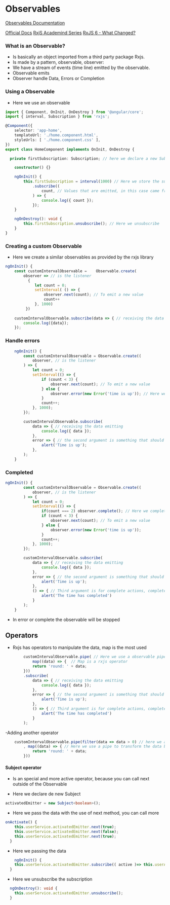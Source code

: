 # Observables

[Observables Documentation](https://angular.io/guide/observables-in-angular)

[Official Docs](https://rxjs-dev.firebaseapp.com/)
[RxjS Academind Series](https://academind.com/tutorials/understanding-rxjs/)
[RxJS 6 - What Changed?](https://academind.com/tutorials/rxjs-6-what-changed/)

### What is an Observable?

- Is basically an object imported from a third party package Rxjs.
- Is made by a pattern, observable, observer:
- We have a stream of events (time line) emitted by the observable.
- Observable emits
- Observer handle Data, Errors or Completion

### Using a Observable

- Here we use an observable

```ts
import { Component, OnInit, OnDestroy } from '@angular/core';
import { interval, Subscription } from 'rxjs';

@Component({
	selector: 'app-home',
	templateUrl: './home.component.html',
	styleUrls: [ './home.component.css' ],
})
export class HomeComponent implements OnInit, OnDestroy {

  private firstSubscription: Subscription; // here we declare a new Subscription instance

	constructor() {}

	ngOnInit() {
		this.firstSubscription = interval(1000) // Here we store the subscription
			.subscribe((
				count, // Values that are emitted, in this case came from the interval function
			) => {
				console.log({ count });
			});
	}

	ngOnDestroy(): void {
		this.firstSubscription.unsubscribe(); // Here we unsubscribe 
	}
}

```

### Creating a custom Observable

- Here we create a similar observables as provided by the rxjs library

```ts
ngOnInit() {
	const customIntervalObservable =	Observable.create(
		observer => // is the listener
		  {
			 let count = 0;
			 setInterval( () => {
				 observer.next(count); // To emit a new value
				 count++
			 }, 1000)
		 })
		
	customIntervalObservable.subscribe(data => { // receiving the data emitting
		console.log({data});
	});		 
```

### Handle errors

```ts
	ngOnInit() {
		const customIntervalObservable = Observable.create((
			observer, // is the listener
		) => {
			let count = 0;
			setInterval(() => {
				if (count < 3) {
					observer.next(count); // To emit a new value
				} else {
					observer.error(new Error('time is up')); // Here we provoked and error
				}
				count++;
			}, 1000);
		});

		customIntervalObservable.subscribe(
			data => { // receiving the data emitting
				console.log({ data });
			},
			error => { // the second argument is something that should append if there is and error
				alert('Time is up');
			},
		);
	}
```

### Completed 

```ts
ngOnInit() {
		const customIntervalObservable = Observable.create((
			observer, // is the listener
		) => {
			let count = 0;
			setInterval(() => {
				if(count === 2) observer.complete(); // Here we complete the observable, it execute before  reach the error and never be emitted
				if (count < 3) {
					observer.next(count); // To emit a new value
				} else {
					observer.error(new Error('time is up'));
				}
				count++;
			}, 1000);
		});

		customIntervalObservable.subscribe(
			data => { // receiving the data emitting
				console.log({ data });
			},
			error => { // the second argument is something that should append if there is and error
				alert('Time is up');
			},
			() => { // Third argument is for complete actions, complete doesn't pass any argument
				alert('The time has completed')
			}
		);
	}
```

- In error or complete the observable will be stopped

## Operators

- Rxjs has operators to manipulate the data, map is the most used

```ts
		customIntervalObservable.pipe( // Here we use a observable pipe method to transform the data before is used by the subscribe
			map((data) => {  // Map is a rxjs operator
			return 'round: ' + data;
		}))
		.subscribe(
			data => { // receiving the data emitting
				console.log({ data });
			},
			error => { // the second argument is something that should append if there is and error
				alert('Time is up');
			},
			() => { // Third argument is for complete actions, complete doesn't pass any argument
				alert('The time has completed')
			}
		);
```

-Adding another operator

```ts
	customIntervalObservable.pipe(filter(data => data > 0) // here we also use filter, that only return the value if is grater than 0
		, map((data) => { // Here we use a pipe to transform the data before is used by the subscribe
			return 'round: ' + data;
		}))
```

#### Subject operator

- Is an special and more active operator, because you can call next outside of the Observable


- Here we declare de new Subject
```ts
activatedEmitter = new Subject<boolean>();
```

- Here we pass the data with the use of next method, you can call more
```ts
onActivate() {
    this.userService.activatedEmitter.next(true);
    this.userService.activatedEmitter.next(false);
    this.userService.activatedEmitter.next(true);
  }
```

- Here we passing the data
```ts
	ngOnInit() {
    this.userService.activatedEmitter.subscribe(( active )=> this.userActive = active)
  }
```

- Here we unsubscribe the subscription

```ts
  ngOnDestroy(): void {
    this.userService.activatedEmitter.unsubscribe();    
  }
```